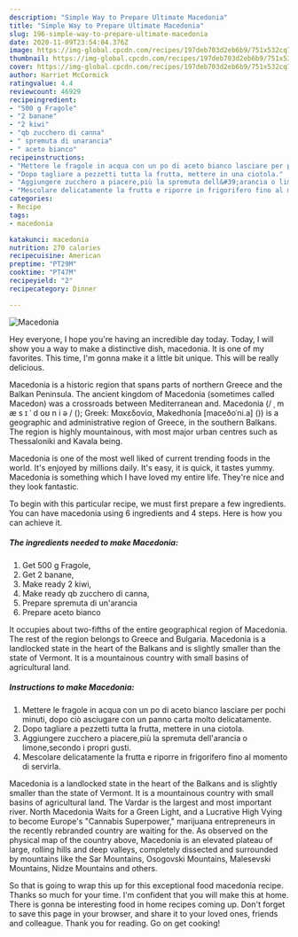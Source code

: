 ```yaml
---
description: "Simple Way to Prepare Ultimate Macedonia"
title: "Simple Way to Prepare Ultimate Macedonia"
slug: 196-simple-way-to-prepare-ultimate-macedonia
date: 2020-11-09T23:54:04.376Z
image: https://img-global.cpcdn.com/recipes/197deb703d2eb6b9/751x532cq70/macedonia-recipe-main-photo.jpg
thumbnail: https://img-global.cpcdn.com/recipes/197deb703d2eb6b9/751x532cq70/macedonia-recipe-main-photo.jpg
cover: https://img-global.cpcdn.com/recipes/197deb703d2eb6b9/751x532cq70/macedonia-recipe-main-photo.jpg
author: Harriet McCormick
ratingvalue: 4.4
reviewcount: 46929
recipeingredient:
- "500 g Fragole"
- "2 banane"
- "2 kiwi"
- "qb zucchero di canna"
- " spremuta di unarancia"
- " aceto bianco"
recipeinstructions:
- "Mettere le fragole in acqua con un po di aceto bianco lasciare per pochi minuti, dopo ciò asciugare con un panno carta molto delicatamente."
- "Dopo tagliare a pezzetti tutta la frutta, mettere in una ciotola."
- "Aggiungere zucchero a piacere,più la spremuta dell&#39;arancia o limone,secondo i propri gusti."
- "Mescolare delicatamente la frutta e riporre in frigorifero fino al momento di servirla."
categories:
- Recipe
tags:
- macedonia

katakunci: macedonia 
nutrition: 270 calories
recipecuisine: American
preptime: "PT29M"
cooktime: "PT47M"
recipeyield: "2"
recipecategory: Dinner

---
```



![Macedonia](https://img-global.cpcdn.com/recipes/197deb703d2eb6b9/751x532cq70/macedonia-recipe-main-photo.jpg)

Hey everyone, I hope you're having an incredible day today. Today, I will show you a way to make a distinctive dish, macedonia. It is one of my favorites. This time, I'm gonna make it a little bit unique. This will be really delicious.

Macedonia is a historic region that spans parts of northern Greece and the Balkan Peninsula. The ancient kingdom of Macedonia (sometimes called Macedon) was a crossroads between Mediterranean and. Macedonia (/ ˌ m æ s ɪ ˈ d oʊ n i ə / (); Greek: Μακεδονία, Makedhonía [maceðoˈni.a] ()) is a geographic and administrative region of Greece, in the southern Balkans. The region is highly mountainous, with most major urban centres such as Thessaloniki and Kavala being.

Macedonia is one of the most well liked of current trending foods in the world. It's enjoyed by millions daily. It's easy, it is quick, it tastes yummy. Macedonia is something which I have loved my entire life. They're nice and they look fantastic.


To begin with this particular recipe, we must first prepare a few ingredients. You can have macedonia using 6 ingredients and 4 steps. Here is how you can achieve it.

<!--inarticleads1-->

##### The ingredients needed to make Macedonia:

1. Get 500 g Fragole,
1. Get 2 banane,
1. Make ready 2 kiwi,
1. Make ready qb zucchero di canna,
1. Prepare  spremuta di un&#39;arancia
1. Prepare  aceto bianco


It occupies about two-fifths of the entire geographical region of Macedonia. The rest of the region belongs to Greece and Bulgaria. Macedonia is a landlocked state in the heart of the Balkans and is slightly smaller than the state of Vermont. It is a mountainous country with small basins of agricultural land. 

<!--inarticleads2-->

##### Instructions to make Macedonia:

1. Mettere le fragole in acqua con un po di aceto bianco lasciare per pochi minuti, dopo ciò asciugare con un panno carta molto delicatamente.
1. Dopo tagliare a pezzetti tutta la frutta, mettere in una ciotola.
1. Aggiungere zucchero a piacere,più la spremuta dell&#39;arancia o limone,secondo i propri gusti.
1. Mescolare delicatamente la frutta e riporre in frigorifero fino al momento di servirla.


Macedonia is a landlocked state in the heart of the Balkans and is slightly smaller than the state of Vermont. It is a mountainous country with small basins of agricultural land. The Vardar is the largest and most important river. North Macedonia Waits for a Green Light, and a Lucrative High Vying to become Europe&#39;s &#34;Cannabis Superpower,&#34; marijuana entrepreneurs in the recently rebranded country are waiting for the. As observed on the physical map of the country above, Macedonia is an elevated plateau of large, rolling hills and deep valleys, completely dissected and surrounded by mountains like the Sar Mountains, Osogovski Mountains, Malesevski Mountains, Nidze Mountains and others. 

So that is going to wrap this up for this exceptional food macedonia recipe. Thanks so much for your time. I'm confident that you will make this at home. There is gonna be interesting food in home recipes coming up. Don't forget to save this page in your browser, and share it to your loved ones, friends and colleague. Thank you for reading. Go on get cooking!

